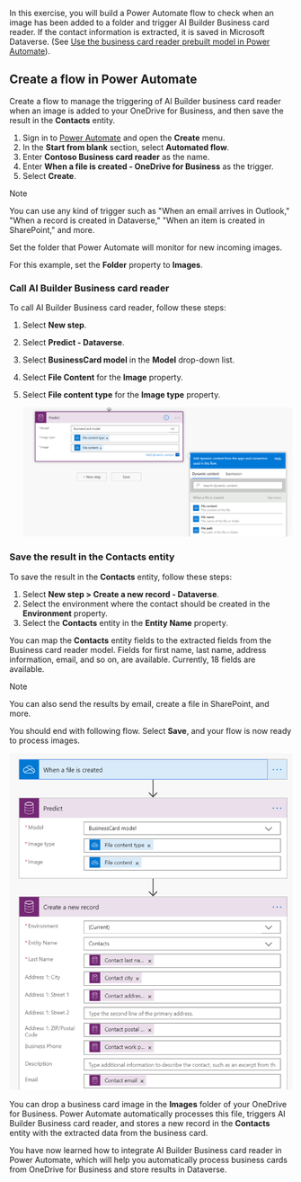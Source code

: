 In this exercise, you will build a Power Automate flow to check when an image has been added to a folder and trigger AI Builder Business card reader. If the contact information is extracted, it is saved in Microsoft Dataverse. (See [Use the business card reader prebuilt model in Power Automate](/ai-builder/flow-business-card-reader/?azure-portal=true)).

## Create a flow in Power Automate

Create a flow to manage the triggering of AI Builder business card reader when an image is added to your OneDrive for Business, and then save the result in the **Contacts** entity.

1. Sign in to [Power Automate](https://flow.microsoft.com/?azure-portal=true) and open the **Create** menu.
2. In the **Start from blank** section, select **Automated flow**.
3. Enter **Contoso Business card reader** as the name.
4. Enter **When a file is created - OneDrive for Business** as the trigger.
5. Select **Create**.

> [!NOTE]
> You can use any kind of trigger such as "When an email arrives in Outlook," "When a record is created in Dataverse," "When an item is created in SharePoint," and more.

Set the folder that Power Automate will monitor for new incoming images.

For this example, set the **Folder** property to **Images**.

### Call AI Builder Business card reader

To call AI Builder Business card reader, follow these steps:

1. Select **New step**.
2. Select **Predict - Dataverse**.
3. Select **BusinessCard model** in the **Model** drop-down list.
4. Select **File Content** for the **Image** property.
5. Select **File content type** for the **Image type** property.

    ![Screenshot of the Predict step with Image type and Image options filled in.](../media/image7.png)

### Save the result in the Contacts entity

To save the result in the **Contacts** entity, follow these steps:

1. Select **New step > Create a new record - Dataverse**.
2. Select the environment where the contact should be created in the **Environment** property.
3. Select the **Contacts** entity in the **Entity Name** property.

You can map the **Contacts** entity fields to the extracted fields from the Business card reader model. Fields for first name, last name, address information, email, and so on, are available. Currently, 18 fields are available.

> [!NOTE]
> You can also send the results by email, create a file in SharePoint, and more.

You should end with following flow. Select **Save**, and your flow is now ready to process images.

![Example of a flow with When a file is created, Predict, and Create a new record steps.](../media/image8.png)

You can drop a business card image in the **Images** folder of your OneDrive for Business. Power Automate automatically processes this file, triggers AI Builder Business card reader, and stores a new record in the **Contacts** entity with the extracted data from the business card.

You have now learned how to integrate AI Builder Business card reader in Power Automate, which will help you automatically process business cards from OneDrive for Business and store results in Dataverse.
